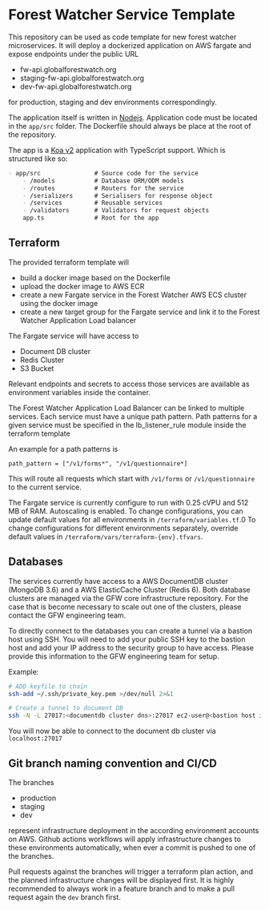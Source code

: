 # Forest Watcher Service Template

This repository can be used as code template for new forest watcher microservices.
It will deploy a dockerized application on AWS fargate and expose endpoints under the public URL

- fw-api.globalforestwatch.org
- staging-fw-api.globalforestwatch.org
- dev-fw-api.globalforestwatch.org

for production, staging and dev environments correspondingly.

The application itself is written in [Nodejs](https://nodejs.org/). Application code must be located in the `app/src` folder. The Dockerfile should always be place at the root of the repository.

The app is a [Koa v2](https://koajs.com/) application with TypeScript support. Which is structured like so:
```markdown
- app/src               # Source code for the service
    - /models           # Database ORM/ODM models
    - /routes           # Routers for the service
    - /serializers      # Serialisers for response object
    - /services         # Reusable services
    - /validators       # Validators for request objects
    app.ts              # Root for the app
```

## Terraform

The provided terraform template will
- build a docker image based on the Dockerfile
- upload the docker image to AWS ECR
- create a new Fargate service in the Forest Watcher AWS ECS cluster using the docker image
- create a new target group for the Fargate service and link it to the Forest Watcher Application Load balancer

The Fargate service will have access to
- Document DB cluster
- Redis Cluster
- S3 Bucket

Relevant endpoints and secrets to access those services are available as environment variables inside the container.

The Forest Watcher Application Load Balancer can be linked to multiple services.
Each service must have a unique path pattern. Path patterns for a given service must be specified in the 
lb_listener_rule module inside the terraform template

An example for a path patterns is

`path_pattern = ["/v1/forms*", "/v1/questionnaire*]`

This will route all requests which start with `/v1/forms` or `/v1/questionnaire` to the current service.

The Fargate service is currently configure to run with 0.25 cVPU and 512 MB of RAM. Autoscaling is enabled.
To change configurations, you can update default values for all environments in `/terraform/variables.tf`.0
To change configurations for different environments separately, override default values in `/terraform/vars/terraform-{env}.tfvars`.

## Databases

The services currently have access to a AWS DocumentDB cluster (MongoDB 3.6) and a AWS ElasticCache Cluster (Redis 6).
Both database clusters are managed via the GFW core infrastructure repository. 
For the case that is become necessary to scale out one of the clusters, please contact the GFW engineering team.

To directly connect to the databases you can create a tunnel via a bastion host using SSH.
You will need to add your public SSH key to the bastion host and add your IP address to the security group to have access.
Please provide this information to the GFW engineering team for setup.

Example:

```bash
# ADD keyfile to chain
ssh-add ~/.ssh/private_key.pem >/dev/null 2>&1

# Create a tunnel to document DB
ssh -N -L 27017:<documentdb cluster dns>:27017 ec2-user@<bastion host ip>
```
You will now be able to connect to the document db cluster via `localhost:27017`

## Git branch naming convention and CI/CD

The branches

- production
- staging
- dev

represent infrastructure deployment in the according environment accounts on AWS. 
Github actions workflows will apply infrastructure changes to these environments automatically, 
when ever a commit is pushed to one of the branches.

Pull requests against the branches will trigger a terraform plan action, and the planned infrastructure changes will be displayed first.
It is highly recommended to always work in a feature branch and to make a pull request again the `dev` branch first.
